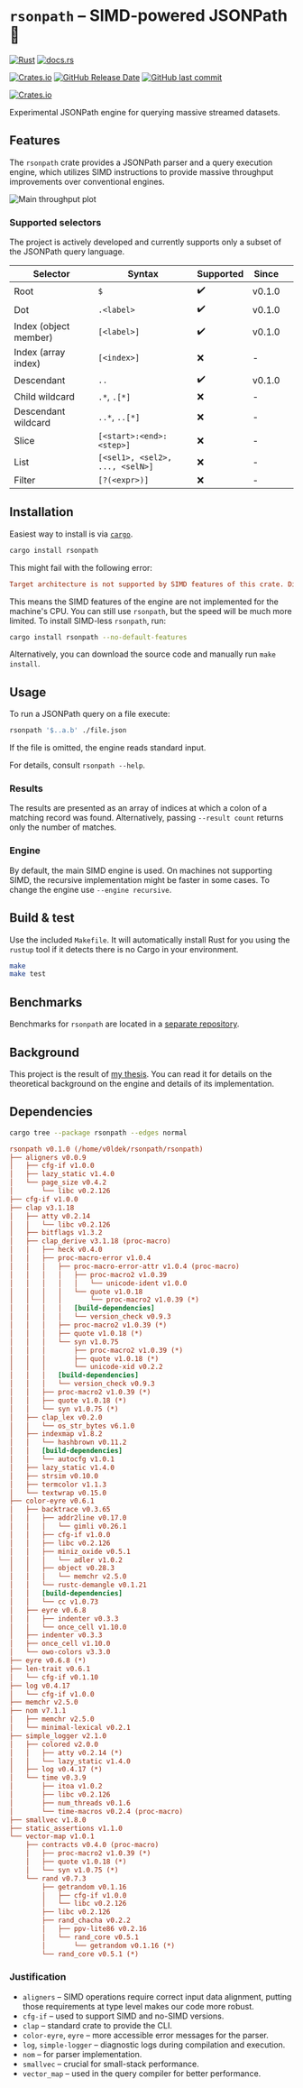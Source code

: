 # `rsonpath` &ndash; SIMD-powered JSONPath 🚀

[![Rust](https://github.com/V0ldek/rsonpath/actions/workflows/rust.yml/badge.svg)](https://github.com/V0ldek/rsonpath/actions/workflows/rust.yml)
[![docs.rs](https://img.shields.io/docsrs/rsonpath?logo=docs.rs)](https://docs.rs/rsonpath)

[![Crates.io](https://img.shields.io/crates/v/rsonpath?logo=docs.rs)](https://crates.io/crates/rsonpath)
[![GitHub Release Date](https://img.shields.io/github/release-date/v0ldek/rsonpath)](https://github.com/V0ldek/rsonpath/releases)
[![GitHub last commit](https://img.shields.io/github/last-commit/v0ldek/rsonpath?logo=github)](https://github.com/V0ldek/rsonpath/commits/main)

[![Crates.io](https://img.shields.io/crates/l/rsonpath)](https://choosealicense.com/licenses/mit/)

Experimental JSONPath engine for querying massive streamed datasets.

## Features

The `rsonpath` crate provides a JSONPath parser and a query execution engine,
which utilizes SIMD instructions to provide massive throughput improvements over conventional engines.

![Main throughput plot](/img/main-plot.svg)

### Supported selectors

The project is actively developed and currently supports only a subset of the JSONPath query language.

| Selector              | Syntax                          | Supported | Since  |   |
|-----------------------|---------------------------------|-----------|--------|---|
| Root                  | `$`                             | ✔️        | v0.1.0 |   |
| Dot                   | `.<label>`                      | ✔️        | v0.1.0 |   |
| Index (object member) | `[<label>]`                     | ✔️        | v0.1.0 |   |
| Index (array index)   | `[<index>]`                     | ❌        | -      |   |
| Descendant            | `..`                            | ✔️        | v0.1.0 |   |
| Child wildcard        | `.*`, `.[*]`                    | ❌        | -      |   |
| Descendant wildcard   | `..*`, `..[*]`                  | ❌        | -      |   |
| Slice                 | `[<start>:<end>:<step>]`        | ❌        | -      |   |
| List                  | `[<sel1>, <sel2>, ..., <selN>]` | ❌        | -      |   |
| Filter                | `[?(<expr>)]`                   | ❌        | -      |   |

## Installation

Easiest way to install is via [`cargo`](https://doc.rust-lang.org/cargo/getting-started/installation.html).

```bash
cargo install rsonpath
```

This might fail with the following error:

```ini
Target architecture is not supported by SIMD features of this crate. Disable the default `simd` feature.
```

This means the SIMD features of the engine are not implemented for the machine's CPU.
You can still use `rsonpath`, but the speed will be much more limited.
To install SIMD-less `rsonpath`, run:

```bash
cargo install rsonpath --no-default-features
```

Alternatively, you can download the source code and manually run `make install`.

## Usage

To run a JSONPath query on a file execute:

```bash
rsonpath '$..a.b' ./file.json
```

If the file is omitted, the engine reads standard input.

For details, consult `rsonpath --help`.

### Results

The results are presented as an array of indices at which a colon of a matching record was found.
Alternatively, passing `--result count` returns only the number of matches.

### Engine

By default, the main SIMD engine is used. On machines not supporting SIMD, the recursive implementation
might be faster in some cases. To change the engine use `--engine recursive`.

## Build & test

Use the included `Makefile`. It will automatically install Rust for you using the `rustup` tool if it detects there is no Cargo in your environment.

```bash
make
make test
```

## Benchmarks

Benchmarks for `rsonpath` are located in a [separate repository](https://github.com/v0ldek/rsonpath-benchmarks).

## Background

This project is the result of [my thesis](/pdf/Fast_execution_of_JSONPath_queries.pdf). You can read it for details on the theoretical
background on the engine and details of its implementation.

## Dependencies

```bash
cargo tree --package rsonpath --edges normal
```

```ini
rsonpath v0.1.0 (/home/v0ldek/rsonpath/rsonpath)
├── aligners v0.0.9
│   ├── cfg-if v1.0.0
│   ├── lazy_static v1.4.0
│   └── page_size v0.4.2
│       └── libc v0.2.126
├── cfg-if v1.0.0
├── clap v3.1.18
│   ├── atty v0.2.14
│   │   └── libc v0.2.126
│   ├── bitflags v1.3.2
│   ├── clap_derive v3.1.18 (proc-macro)
│   │   ├── heck v0.4.0
│   │   ├── proc-macro-error v1.0.4
│   │   │   ├── proc-macro-error-attr v1.0.4 (proc-macro)
│   │   │   │   ├── proc-macro2 v1.0.39
│   │   │   │   │   └── unicode-ident v1.0.0
│   │   │   │   └── quote v1.0.18
│   │   │   │       └── proc-macro2 v1.0.39 (*)
│   │   │   │   [build-dependencies]
│   │   │   │   └── version_check v0.9.3
│   │   │   ├── proc-macro2 v1.0.39 (*)
│   │   │   ├── quote v1.0.18 (*)
│   │   │   └── syn v1.0.75
│   │   │       ├── proc-macro2 v1.0.39 (*)
│   │   │       ├── quote v1.0.18 (*)
│   │   │       └── unicode-xid v0.2.2
│   │   │   [build-dependencies]
│   │   │   └── version_check v0.9.3
│   │   ├── proc-macro2 v1.0.39 (*)
│   │   ├── quote v1.0.18 (*)
│   │   └── syn v1.0.75 (*)
│   ├── clap_lex v0.2.0
│   │   └── os_str_bytes v6.1.0
│   ├── indexmap v1.8.2
│   │   └── hashbrown v0.11.2
│   │   [build-dependencies]
│   │   └── autocfg v1.0.1
│   ├── lazy_static v1.4.0
│   ├── strsim v0.10.0
│   ├── termcolor v1.1.3
│   └── textwrap v0.15.0
├── color-eyre v0.6.1
│   ├── backtrace v0.3.65
│   │   ├── addr2line v0.17.0
│   │   │   └── gimli v0.26.1
│   │   ├── cfg-if v1.0.0
│   │   ├── libc v0.2.126
│   │   ├── miniz_oxide v0.5.1
│   │   │   └── adler v1.0.2
│   │   ├── object v0.28.3
│   │   │   └── memchr v2.5.0
│   │   └── rustc-demangle v0.1.21
│   │   [build-dependencies]
│   │   └── cc v1.0.73
│   ├── eyre v0.6.8
│   │   ├── indenter v0.3.3
│   │   └── once_cell v1.10.0
│   ├── indenter v0.3.3
│   ├── once_cell v1.10.0
│   └── owo-colors v3.3.0
├── eyre v0.6.8 (*)
├── len-trait v0.6.1
│   └── cfg-if v0.1.10
├── log v0.4.17
│   └── cfg-if v1.0.0
├── memchr v2.5.0
├── nom v7.1.1
│   ├── memchr v2.5.0
│   └── minimal-lexical v0.2.1
├── simple_logger v2.1.0
│   ├── colored v2.0.0
│   │   ├── atty v0.2.14 (*)
│   │   └── lazy_static v1.4.0
│   ├── log v0.4.17 (*)
│   └── time v0.3.9
│       ├── itoa v1.0.2
│       ├── libc v0.2.126
│       ├── num_threads v0.1.6
│       └── time-macros v0.2.4 (proc-macro)
├── smallvec v1.8.0
├── static_assertions v1.1.0
└── vector-map v1.0.1
    ├── contracts v0.4.0 (proc-macro)
    │   ├── proc-macro2 v1.0.39 (*)
    │   ├── quote v1.0.18 (*)
    │   └── syn v1.0.75 (*)
    └── rand v0.7.3
        ├── getrandom v0.1.16
        │   ├── cfg-if v1.0.0
        │   └── libc v0.2.126
        ├── libc v0.2.126
        ├── rand_chacha v0.2.2
        │   ├── ppv-lite86 v0.2.16
        │   └── rand_core v0.5.1
        │       └── getrandom v0.1.16 (*)
        └── rand_core v0.5.1 (*)
```

### Justification

- `aligners` &ndash; SIMD operations require correct input data alignment, putting those requirements at type level makes our code more robust.
- `cfg-if` &ndash; used to support SIMD and no-SIMD versions.
- `clap` &ndash; standard crate to provide the CLI.
- `color-eyre`, `eyre` &ndash; more accessible error messages for the parser.
- `log`, `simple-logger` &ndash; diagnostic logs during compilation and execution.
- `nom` &ndash; for parser implementation.
- `smallvec` &ndash; crucial for small-stack performance.
- `vector_map` &ndash; used in the query compiler for better performance.
